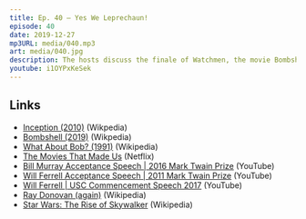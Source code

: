```yaml
---
title: Ep. 40 – Yes We Leprechaun!
episode: 40
date: 2019-12-27
mp3URL: media/040.mp3
art: media/040.jpg
description: The hosts discuss the finale of Watchmen, the movie Bombshell, how great and flaky Bill Murray is, and the end of the Star Wars Nonology.
youtube: i1OYPxKeSek
---
```


## Links

- [Inception (2010)](https://en.wikipedia.org/wiki/Inception) (Wikpedia)
- [Bombshell (2019)](<https://en.wikipedia.org/wiki/Bombshell_(2019_film)>) (Wikpedia)
- [What About Bob? (1991)](https://en.wikipedia.org/wiki/What_About_Bob%3F) (Wikipedia)
- [The Movies That Made Us](https://www.netflix.com/title/80990849) (Netflix)
- [Bill Murray Acceptance Speech | 2016 Mark Twain Prize](https://www.youtube.com/watch?v=tw0IRVMU7I4) (YouTube)
- [Will Ferrell Acceptance Speech | 2011 Mark Twain Prize](https://www.youtube.com/watch?v=y2ObE5_fg8k) (YouTube)
- [Will Ferrell | USC Commencement Speech 2017](https://www.youtube.com/watch?v=mfjGmBVAL-o) (YouTube)
- [Ray Donovan (again)](https://en.wikipedia.org/wiki/Ray_Donovan) (Wikipedia)
- [Star Wars: The Rise of Skywalker](https://en.wikipedia.org/wiki/Star_Wars:_The_Rise_of_Skywalker) (Wikipedia)

